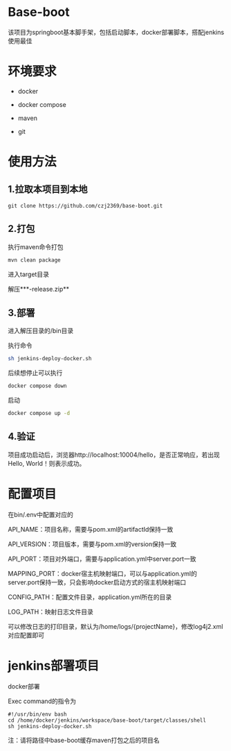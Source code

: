 # Base-boot

该项目为springboot基本脚手架，包括启动脚本，docker部署脚本，搭配jenkins使用最佳

# 环境要求

- docker
- docker compose

- maven
- git

# 使用方法

## 1.拉取本项目到本地

```
git clone https://github.com/czj2369/base-boot.git
```

## 2.打包

执行maven命令打包

```bash
mvn clean package
```

进入target目录

解压***-release.zip**

## 3.部署

进入解压目录的/bin目录

执行命令

```bash
sh jenkins-deploy-docker.sh
```

后续想停止可以执行

```bash
docker compose down
```

启动

```bash
docker compose up -d
```

## 4.验证

项目成功启动后，浏览器http://localhost:10004/hello，是否正常响应，若出现Hello, World！则表示成功。



# 配置项目

在bin/.env中配置对应的

API_NAME：项目名称，需要与pom.xml的artifactId保持一致

API_VERSION：项目版本，需要与pom.xml的version保持一致

API_PORT：项目对外端口，需要与application.yml中server.port一致

MAPPING_PORT：docker宿主机映射端口，可以与application.yml的server.port保持一致，只会影响docker启动方式的宿主机映射端口

CONFIG_PATH：配置文件目录，application.yml所在的目录

LOG_PATH：映射日志文件目录

可以修改日志的打印目录，默认为/home/logs/{projectName}，修改log4j2.xml对应配置即可

# jenkins部署项目

docker部署

Exec command的指令为

```shell
#!/usr/bin/env bash
cd /home/docker/jenkins/workspace/base-boot/target/classes/shell
sh jenkins-deploy-docker.sh
```

注：请将路径中base-boot缓存maven打包之后的项目名